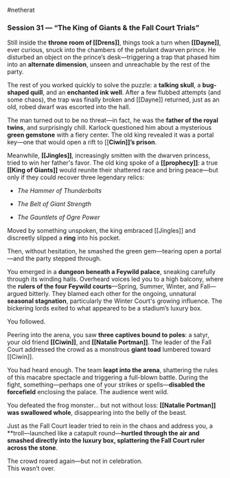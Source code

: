 #netherat
### **Session 31 — “The King of Giants & the Fall Court Trials”**

Still inside the **throne room of [[Drens]]**, things took a turn when **[[Dayne]]**, ever curious, snuck into the chambers of the petulant dwarven prince. He disturbed an object on the prince’s desk—triggering a trap that phased him into an **alternate dimension**, unseen and unreachable by the rest of the party.

The rest of you worked quickly to solve the puzzle: a **talking skull**, a **bug-shaped quill**, and an **enchanted ink well**. After a few flubbed attempts (and some chaos), the trap was finally broken and [[Dayne]] returned, just as an old, robed dwarf was escorted into the hall.

The man turned out to be no threat—in fact, he was the **father of the royal twins**, and surprisingly chill. Karlock questioned him about a mysterious **green gemstone** with a fiery center. The old king revealed it was a portal key—one that would open a rift to [[**Ciwin]]’s prison**.

Meanwhile, **[[Jingles]]**, increasingly smitten with the dwarven princess, tried to win her father's favor. The old king spoke of a **[[prophecy]]**: a true **[[King of Giants]]** would reunite their shattered race and bring peace—but only if they could recover three legendary relics:

- _The Hammer of Thunderbolts_
    
- _The Belt of Giant Strength_
    
- _The Gauntlets of Ogre Power_
    

Moved by something unspoken, the king embraced [[Jingles]] and discreetly slipped a **ring** into his pocket.

Then, without hesitation, he smashed the green gem—tearing open a portal—and the party stepped through.

You emerged in a **dungeon beneath a Feywild palace**, sneaking carefully through its winding halls. Overheard voices led you to a high balcony, where the **rulers of the four Feywild courts**—Spring, Summer, Winter, and Fall—argued bitterly. They blamed each other for the ongoing, unnatural **seasonal stagnation**, particularly the Winter Court's growing influence. The bickering lords exited to what appeared to be a stadium’s luxury box.

You followed.

Peering into the arena, you saw **three captives bound to poles**: a satyr, your old friend **[[Ciwin]]**, and **[[Natalie Portman]]**. The leader of the Fall Court addressed the crowd as a monstrous **giant toad** lumbered toward [[Ciwin]].

You had heard enough. The team **leapt into the arena**, shattering the rules of this macabre spectacle and triggering a full-blown battle. During the fight, something—perhaps one of your strikes or spells—**disabled the forcefield** enclosing the palace. The audience went wild.

You defeated the frog monster… but not without loss: **[[Natalie Portman]] was swallowed whole**, disappearing into the belly of the beast.

Just as the Fall Court leader tried to rein in the chaos and address you, a **troll—launched like a catapult round—**hurtled through the air and smashed directly into the luxury box, splattering the Fall Court ruler across the stone**.

The crowd roared again—but not in celebration.  
This wasn’t over.